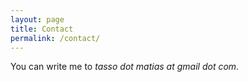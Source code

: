 ```yaml
---
layout: page
title: Contact
permalink: /contact/
---
```

You can write me to _tasso dot matias at gmail dot com_.
